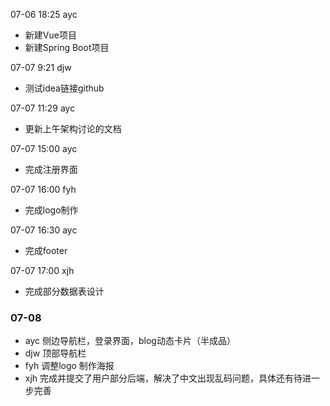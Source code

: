 07-06 18:25 ayc

- 新建Vue项目
- 新建Spring Boot项目

07-07 9:21 djw

- 测试idea链接github

07-07 11:29 ayc

- 更新上午架构讨论的文档

07-07 15:00 ayc

- 完成注册界面

07-07 16:00 fyh

- 完成logo制作

07-07 16:30 ayc

- 完成footer

07-07 17:00 xjh

- 完成部分数据表设计

### 07-08

- ayc 侧边导航栏，登录界面，blog动态卡片（半成品）
- djw 顶部导航栏
- fyh 调整logo 制作海报
- xjh 完成并提交了用户部分后端，解决了中文出现乱码问题，具体还有待进一步完善
